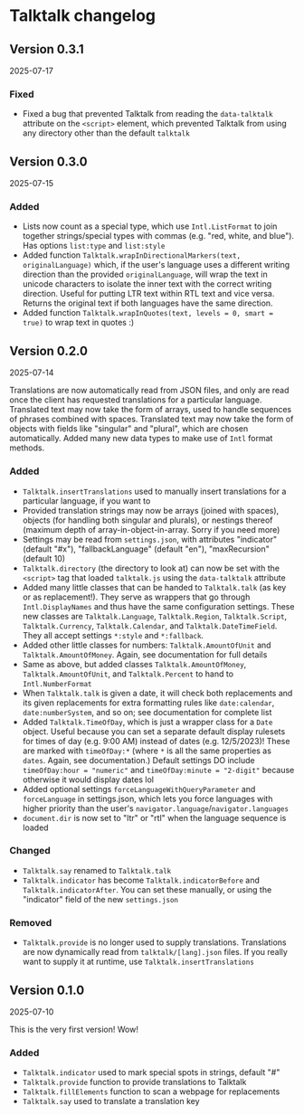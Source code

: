 # Talktalk changelog

## Version 0.3.1

2025-07-17

### Fixed

- Fixed a bug that prevented Talktalk from reading the `data-talktalk` attribute on the `<script>` element, which prevented Talktalk from using any directory other than the default `talktalk`

## Version 0.3.0

2025-07-15

### Added

- Lists now count as a special type, which use `Intl.ListFormat` to join together strings/special types with commas (e.g. "red, white, and blue"). Has options `list:type` and `list:style`
- Added function `Talktalk.wrapInDirectionalMarkers(text, originalLanguage)` which, if the user's language uses a different writing direction than the provided `originalLanguage`, will wrap the text in unicode characters to isolate the inner text with the correct writing direction. Useful for putting LTR text within RTL text and vice versa. Returns the original text if both languages have the same direction.
- Added function `Talktalk.wrapInQuotes(text, levels = 0, smart = true)` to wrap text in quotes :)

## Version 0.2.0

2025-07-14

Translations are now automatically read from JSON files, and only are read once the client has requested translations for a particular language. Translated text may now take the form of arrays, used to handle sequences of phrases combined with spaces. Translated text may now take the form of objects with fields like "singular" and "plural", which are chosen automatically. Added many new data types to make use of `Intl` format methods.

### Added

- `Talktalk.insertTranslations` used to manually insert translations for a particular language, if you want to
- Provided translation strings may now be arrays (joined with spaces), objects (for handling both singular and plurals), or nestings thereof (maximum depth of array-in-object-in-array. Sorry if you need more)
- Settings may be read from `settings.json`, with attributes "indicator" (default "#x"), "fallbackLanguage" (default "en"), "maxRecursion" (default 10)
- `Talktalk.directory` (the directory to look at) can now be set with the `<script>` tag that loaded `talktalk.js` using the `data-talktalk` attribute
- Added many little classes that can be handed to `Talktalk.talk` (as key or as replacement!). They serve as wrappers that go through `Intl.DisplayNames` and thus have the same configuration settings. These new classes are `Talktalk.Language`, `Talktalk.Region`, `Talktalk.Script`, `Talktalk.Currency`, `Talktalk.Calendar`, and `Talktalk.DateTimeField`. They all accept settings `*:style` and `*:fallback`.
- Added other little classes for numbers: `Talktalk.AmountOfUnit` and `Talktalk.AmountOfMoney`. Again, see documentation for full details
- Same as above, but added classes `Talktalk.AmountOfMoney`, `Talktalk.AmountOfUnit`, and `Talktalk.Percent` to hand to `Intl.NumberFormat`
- When `Talktalk.talk` is given a date, it will check both replacements and its given replacements for extra formatting rules like `date:calendar`, `date:numberSystem`, and so on; see documentation for complete list
- Added `Talktalk.TimeOfDay`, which is just a wrapper class for a `Date` object. Useful because you can set a separate default display rulesets for times of day (e.g. 9:00 AM) instead of dates (e.g. 12/5/2023)! These are marked with `timeOfDay:*` (where `*` is all the same properties as `dates`. Again, see documentation.) Default settings DO include `timeOfDay:hour = "numeric"` and `timeOfDay:minute = "2-digit"` because otherwise it would display dates lol
- Added optional settings `forceLanguageWithQueryParameter` and `forceLanguage` in settings.json, which lets you force languages with higher priority than the user's `navigator.language`/`navigator.languages`
- `document.dir` is now set to "ltr" or "rtl" when the language sequence is loaded

### Changed

- `Talktalk.say` renamed to `Talktalk.talk`
- `Talktalk.indicator` has become `Talktalk.indicatorBefore` and `Talktalk.indicatorAfter`. You can set these manually, or using the "indicator" field of the new `settings.json`

### Removed

- `Talktalk.provide` is no longer used to supply translations. Translations are now dynamically read from `talktalk/[lang].json` files. If you really want to supply it at runtime, use `Talktalk.insertTranslations`

## Version 0.1.0

2025-07-10

This is the very first version! Wow!

### Added

- `Talktalk.indicator` used to mark special spots in strings, default "#"
- `Talktalk.provide` function to provide translations to Talktalk
- `Talktalk.fillElements` function to scan a webpage for replacements
- `Talktalk.say` used to translate a translation key